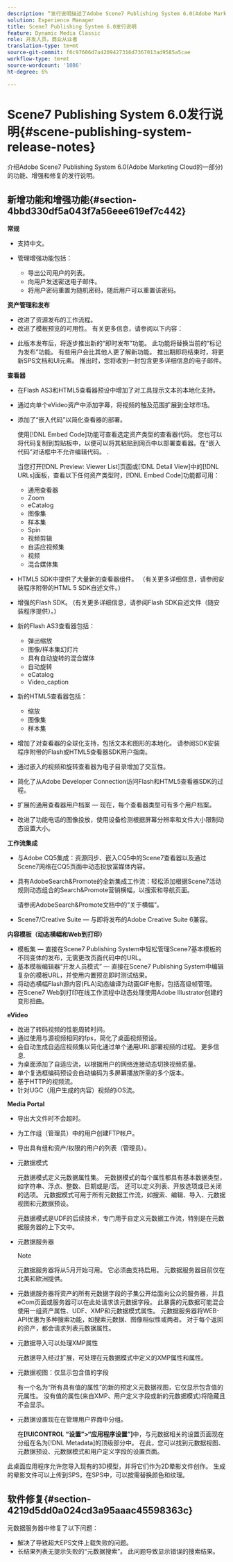 ```yaml
---
description: “发行说明描述了Adobe Scene7 Publishing System 6.0(Adobe Marketing Cloud中Adobe Experience Manager解决方案的一部分)的功能、增强和修复。”
solution: Experience Manager
title: Scene7 Publishing System 6.0发行说明
feature: Dynamic Media Classic
role: 开发人员，商业从业者
translation-type: tm+mt
source-git-commit: f6c97606d7a4209427316d7367013ad9585a5cae
workflow-type: tm+mt
source-wordcount: '1086'
ht-degree: 6%

---
```



# Scene7 Publishing System 6.0发行说明{#scene-publishing-system-release-notes}

介绍Adobe Scene7 Publishing System 6.0(Adobe Marketing Cloud的一部分)的功能、增强和修复的发行说明。

## 新增功能和增强功能{#section-4bbd330df5a043f7a56eee619ef7c442}

**常规**

* 支持中文。
* 管理增强功能包括：

   * 导出公司用户的列表。
   * 向用户发送密送电子邮件。
   * 将用户密码重置为随机密码，随后用户可以重置该密码。

<!--       [More information](http://help.adobe.com/en_US/scene7/using/WS662101DF-D697-47a7-A7D8-B52FD8E94438.html). -->

**资产管理和发布**

* 改进了资源发布的工作流程。<!-- [More information](http://help.adobe.com/en_US/scene7/using/WS3673AD39-098B-4f08-8A24-CA51261B7366.html). -->
* 改进了模板预览的可用性。 有关更多信息，请参阅以下内容：

<!--   [Configuring default viewers](http://help.adobe.com/en_US/scene7/using/WS98ca2e6790647c06-76b2d0e0135685cd4a8-8000.html)

  [Previewing an asset based on viewer platform type](http://help.adobe.com/en_US/scene7/using/WS98ca2e6790647c06-2ce305113564963202-7fff.html)

  [Previewing an image asset based on its image preset](http://help.adobe.com/en_US/scene7/using/WS98ca2e6790647c06-2ce305113564963202-7ffe.html) -->

* 此版本发布后，将逐步推出新的“即时发布”功能。 此功能将替换当前的“标记为发布”功能。 有些用户会比其他人更了解新功能。 推出期即将结束时，将更新SPS文档和UI元素。 推出时，您将收到一封包含更多详细信息的电子邮件。

**查看器**

* 在Flash AS3和HTML5查看器预设中增加了对工具提示文本的本地化支持。
* 通过向单个eVideo资产中添加字幕，将视频的触及范围扩展到全球市场。
* 添加了“嵌入代码”以简化查看器的部署。

   使用[!DNL Embed Code]功能可查看选定资产类型的查看器代码。 您也可以将代码复制到剪贴板中，以便可以将其粘贴到网页中以部署查看器。在“嵌入代码”对话框中不允许编辑代码。 .

   当您打开[!DNL Preview: Viewer List]页面或[!DNL Detail View]中的[!DNL URLs]面板，查看以下任何资产类型时，[!DNL Embed Code]功能都可用：

   * 通用查看器
   * Zoom
   * eCatalog
   * 图像集
   * 样本集
   * Spin
   * 视频剪辑
   * 自适应视频集
   * 视频
   * 混合媒体集

<!--   [More information](http://help.adobe.com/en_US/scene7/using/WS98ca2e6790647c06-2ce305113564963202-7fff.html) -->

* HTML5 SDK中提供了大量新的查看器组件。 （有关更多详细信息，请参阅安装程序附带的HTML 5 SDK自述文件。）
* 增强的Flash SDK。 (有关更多详细信息，请参阅Flash SDK自述文件（随安装程序提供）。)
* 新的Flash AS3查看器包括：

   * 弹出缩放
   * 图像/样本集幻灯片
   * 具有自动旋转的混合媒体
   * 自动旋转
   * eCatalog
   * Video_caption

* 新的HTML5查看器包括：

   * 缩放
   * 图像集
   * 样本集

* 增加了对查看器的全球化支持，包括文本和图形的本地化。 请参阅SDK安装程序附带的Flash或HTML5查看器SDK用户指南。
* 通过嵌入的视频和旋转查看器为电子目录增加了交互性。
* 简化了从Adobe Developer Connection访问Flash和HTML5查看器SDK的过程。<!-- [More information](http://help.adobe.com/en_US/scene7/using/WSd4272150f67705c11b002eec12fcba4dee6-8000.html). -->
* 扩展的通用查看器用户档案 — 现在，每个查看器类型可有多个用户档案。<!-- [More information](http://help.adobe.com/en_US/scene7/using/WS1c46793299cf21d73076df86131b02b67e8-8000.html). -->
* 改进了功能电话的图像投放，使用设备检测根据屏幕分辨率和文件大小限制动态设置大小。<!-- [More information](http://help.adobe.com/en_US/scene7/using/WS1c46793299cf21d7-6ad692c9131d90d137a-8000.html). -->

**工作流集成**

* 与Adobe CQ5集成：资源同步、嵌入CQ5中的Scene7查看器以及通过Scene7网络在CQ5页面中动态投放富媒体内容。
* 具有AdobeSearch&amp;Promote的全新集成工作流：轻松添加根据Scene7活动规则动态组合的Search&amp;Promote营销横幅，以搜索和导航页面。

   请参阅AdobeSearch&amp;Promote文档中的“关于横幅”。

* Scene7/Creative Suite — 与即将发布的Adobe Creative Suite 6兼容。

**内容模板（动态横幅和Web到打印）**

* 模板集 — 直接在Scene7 Publishing System中轻松管理Scene7基本模板的不同变体的发布，无需更改页面代码中的URL。<!-- [More information](http://help.adobe.com/en_US/scene7/using/WSd968ca97bf00cf72-5eede3a113268dc80f5-8000.html).  -->
* 基本模板编辑器“开发人员模式” — 直接在Scene7 Publishing System中编辑复杂的模板URL，并使用内置预览即时测试结果。
* 将动态横幅Flash源内容(FLA)动态编译为动画GIF电影，包括高级帧管理。<!-- [More information](http://help.adobe.com/en_US/scene7/using/WSd968ca97bf00cf72-5eedd3a113268dc80f4-8000.html).  -->
* 在Scene7 Web到打印在线工作流程中动态处理使用Adobe Illustrator创建的变形扭曲。<!-- [More information](http://help.adobe.com/en_US/scene7/using/WSef8d5860223939e2-d19776312a7267a200-8000.html#WSd968ca97bf00cf72-5eedd3a113268dc80f5-8000). -->

**eVideo**

* 改进了转码视频的性能周转时间。
* 通过使用与源视频相同的fps，简化了桌面视频预设。<!-- [More information](http://help.adobe.com/en_US/scene7/using/WSE86ACF2B-BD50-4c48-A1D7-9CD4405B62D0.html#WS1c46793299cf21d7-39fae9c1131ba8968f7-7fff).  -->
* 会自动生成自适应视频集以简化通过单个通用URL部署视频的过程。 更多信息. <!-- [More information](http://help.adobe.com/en_US/scene7/using/WS1c46793299cf21d7-6ad692c9131d90d137a-8000.html).  -->
* 为桌面添加了自适应流，以根据用户的网络连接动态切换视频质量。<!-- [More information](http://help.adobe.com/en_US/scene7/using/WS1c46793299cf21d7-6ad692c9131d90d137a-8000.html).  -->
* 单个复选框编码预设会自动编码为多屏幕播放所需的多个版本。<!-- [More information](http://help.adobe.com/en_US/scene7/using/WS1c46793299cf21d7-5abae30d131ddfed85f-8000.html).  -->
* 基于HTTP的视频流。<!-- [More information](http://help.adobe.com/en_US/scene7/using/WS98ca2e6790647c0632156edd1369e58559f-8000.html).  -->
* 针对UGC（用户生成的内容）视频的iOS流。<!-- [More information](http://help.adobe.com/en_US/scene7/using/WSe8b0455615e2dc47-2df907a712f31201b35-8000.html). -->

**Media Portal**

* 导出大文件时不会超时。
* 为工作组（管理员）中的用户创建FTP帐户。
* 导出具有组和资产/权限的用户的列表（管理员）。

* 元数据模式

   元数据模式定义元数据属性集。 元数据模式的每个属性都具有基本数据类型，如字符串、浮点、整数、日期或是/否。 还可以定义列表、开放选项或已关闭的选项。 元数据模式可用于所有元数据工作流，如搜索、编辑、导入、元数据视图和元数据预设。<!-- [More information](http://help.adobe.com/en_US/scene7/using/WS259993e42159a215-1c6a66df1265272619e-7fec.html#WSd968ca97bf03cf72-5e3dd3a113268dc80f5-8000). -->

   元数据模式是UDF的后续技术，专门用于自定义元数据工作流，特别是在元数据服务器的上下文中。

* 元数据服务器

   >[!NOTE]
   >
   >元数据服务器将从5月开始可用。 它必须由支持启用。 元数据服务器目前仅在北美和欧洲提供。

* 元数据服务器将资产的所有元数据字段的子集公开给面向公众的服务器，并且eCom页面或服务器可以在此处请求该元数据字段。 此暴露的元数据可能混合使用一组资产属性、UDF、XMP和元数据模式属性。 元数据服务器将WEB-API优惠为多种搜索功能，如搜索元数据、图像相似性或两者。 对于每个返回的资产，都会请求列表元数据属性。<!-- [More information](http://help.adobe.com/en_US/scene7/using/WS1ffbb36e209a6fc9-44279087131d3ad5622-8000.html). -->
* 元数据导入可以处理XMP属性

   元数据导入经过扩展，可处理在元数据模式中定义的XMP属性和属性。
* 元数据视图：仅显示包含值的字段

   有一个名为“所有具有值的属性”的新的预定义元数据视图，它仅显示包含值的元属性。 没有值的属性(来自XMP、用户定义字段或新的元数据模式)将隐藏且不会显示。
* 元数据设置现在在管理用户界面中分组。

   在&#x200B;**[!UICONTROL “设置”>“应用程序设置”]**&#x200B;中，与元数据相关的设置页面现在分组在名为[!DNL Metadata]的顶级部分中。 在此，您可以找到元数据视图、元数据预设、元数据模式和用户定义字段的设置页面。

此桌面应用程序允许您导入现有的3D模型，并将它们作为2D晕影文件创作。 生成的晕影文件可以上传到SPS，在SPS中，可以按需替换颜色和纹理。

## 软件修复{#section-4219d5dd0a024cd3a95aaac45598363c}

元数据服务器中修复了以下问题：

* 解决了导致超大EPS文件上载失败的问题。
* 长结果列表无提示失败的“元数据搜索”。 此问题导致显示错误的搜索结果。

